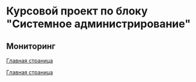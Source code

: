 # Курсовой проект по блоку "Системное администрирование"

 
## Мониторинг
[Главная страница](https://github.com/ysatii/Course_project_on_the_block_System_Administration/blob/main/README.md)


[Главная страница](https://github.com/ysatii/Course_project_on_the_block_System_Administration/blob/main/README.md)